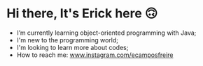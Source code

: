 # Hi there, It's Erick here 🙃

- I’m currently learning object-oriented programming with Java;
- I'm new to the programming world;
- I'm looking to learn more about codes;
- How to reach me: www.instagram.com/ecamposfreire
